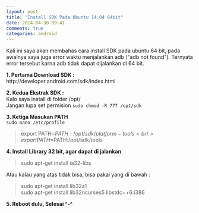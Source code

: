 ```yaml
---
layout: post
title: "Install SDK Pada Ubuntu 14.04 64bit"
date: 2014-04-30 09:41
comments: true
categories: android
---
```


Kali ini saya akan membahas cara install SDK pada ubuntu 64 bit, pada awalnya saya juga error waktu menjalankan adb ("adb not found").
Ternyata error tersebut karna adb tidak dapat dijalankan di 64 bit.

<!--more-->

<p>
	<b>1. Pertama Download SDK : </b><br /> http://developer.android.com/sdk/index.html
</p>
<p>
	<b>2. Kedua Ekstrak SDK : </b><br /> Kalo saya install di folder /opt/
	<br />Jangan lupa set permision <code>sudo chmod -R 777 /opt/sdk</code> 
</p>
<p>
	<b>3. Ketiga Masukan PATH</b><br /> <code>sudo nano /etc/profile</code> 
</p>

> export PATH=$PATH:/opt/sdk/platform-tools <br />
> export PATH=$PATH:/opt/sdk/tools

<p>
	<b>4. Install Library 32 bit, agar dapat di jalankan</b>
</p>

> sudo apt-get install ia32-libs

Atau kalau yang atas tidak bisa, bisa pakai yang di bawah : <br />

> sudo apt-get install lib32z1 <br />
> sudo apt-get install lib32ncurses5 libstdc++6:i386

<p>
	<b>5. Reboot dulu, Selesai ^-^</b>
</p>

